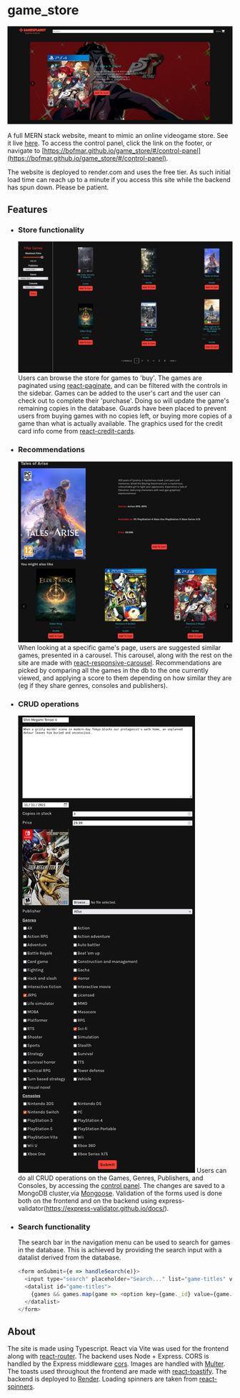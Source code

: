 # game_store

![Hero](./demo-images/hero.png)

A full MERN stack website, meant to mimic an online videogame store. See it live [here](https://bofmar.github.io/game_store). To access the control panel, click the link on the footer, or navigate to [https://bofmar.github.io/game_store/#/control-panel](https://bofmar.github.io/game_store/#/control-panel).

The website is deployed to render.com and uses the free tier. As such initial load time can reach up to a minute if you access this site while the backend has spun down. Please be patient.

## Features
* ### Store functionality
  ![store](./demo-images/store.png)
  Users can browse the store for games to 'buy'. The games are paginated using [react-paginate](https://www.npmjs.com/package/react-paginate), and can be filtered with the controls in the sidebar.
  Games can be added to the user's cart and the user can check out to complete their 'purchase'. Doing so will update the game's remaining copies in the database. Guards have been placed to prevent users from buying games with no copies left, or buying more copies of a game than what is actually available. The graphics used for the credit card info come from [react-credit-cards](https://www.npmjs.com/package/react-credit-cards).
* ### Recommendations
  ![recs](./demo-images/recs.png)
  When looking at a specific game's page, users are suggested similar games, presented in a carousel. This carousel, along with the rest on the site are made with [react-responsive-carousel](https://github.com/leandrowd/react-responsive-carousel). Recommendations are picked by comparing all the games in the db to the one currently viewed, and applying a score to them depending on how similar they are (eg if they share genres, consoles and publishers).
* ### CRUD operations
  ![CRUD](./demo-images/crud.png)
  Users can do all CRUD operations on the Games, Genres, Publishers, and Consoles, by accessing the [control panel](https://bofmar.github.io/game_store/control-panel). The changes are saved to a MongoDB cluster,via [Mongoose](https://mongoosejs.com). Validation of the forms used is done both on the frontend and on the backend using express-validator(https://express-validator.github.io/docs/).
* ### Search functionality
  The search bar in the navigation menu can be used to search for games in the database. This is achieved by providing the search input with a datalist derived from the database.

  ```js
  <form onSubmit={e => handleSearch(e)}>
    <input type="search" placeholder="Search..." list="game-titles" value={searchString} onChange={e => setSearchString(e.target.value)}/>
    <datalist id="game-titles">
      {games && games.map(game => <option key={game._id} value={game.title}></option>)}
    </datalist>
  </form>
  ```
## About
The site is made using Typescript. React via Vite was used for the frontend along with [react-router](https://reactrouter.com/en/main). The backend uses Node + Express. CORS is handled by the Express middleware [cors](https://www.npmjs.com/package/cors). Images are handled with [Multer](https://github.com/expressjs/multer). The toasts used throughout the frontend are made with [react-toastify](https://www.npmjs.com/package/react-toastify). The backend is deployed to [Render](https://render.com/). Loading spinners are taken from [react-spinners](https://www.npmjs.com/package/react-spinners).
